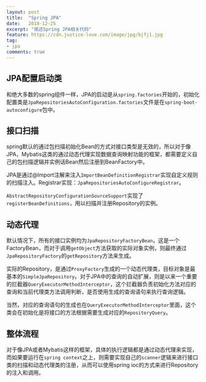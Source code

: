```yaml
---
layout: post
title:  "Spring JPA"
date:   2018-12-25
excerpt: "简述Spring JPA相关代码"
feature: https://cdn.justice-love.com/image/jpg/bjfj1.jpg
tag:
- jpa
comments: true
---
```


## JPA配置启动类

和绝大多数的spring组件一样，JPA的启动是从`spring.factories`开始的，初始化配置类是`JpaRepositoriesAutoConfiguration.factories`文件是在`spring-boot-autoconfigure`包中。

## 接口扫描

spring默认的通过包扫描初始化Bean的方式对接口类型是无效的，所以对于像JPA，Mybatis这类的通过动态代理实现数据查询映射功能的框架，都需要定义自己的包扫描逻辑并实例话Bean然后注册到BeanFactory中。

JPA是通过@Import注解来注入`ImportBeanDefinitionRegistrar`实现自定义规则的扫描注入。Registrar实现：`JpaRepositoriesAutoConfigureRegistrar`。

`AbstractRepositoryConfigurationSourceSupport`实现了`registerBeanDefinitions`，用以扫描并注册Repository的实例。

## 动态代理

默认情况下，所有的接口实例均为`JpaRepositoryFactoryBean`，这是一个FactoryBean，而对于调用`getObject`方法获取的实际对象实例，则最终通过`JpaRepositoryFactory`的`getRepository`方法来生成。

实际的Repository，是通过`ProxyFactory`生成的一个动态代理类，目标对象是最基本的`SimpleJpaRepository`。对于JPA中的查询的自动扩展，则是以来一个重要的拦截器`QueryExecutorMethodInterceptor`，这个拦截器负责初始化方法对应的查询和当前代理类方法调用判断，是否使用生成的查询语句来执行查询逻辑。

当然，对应的查询语句的生成也在`QueryExecutorMethodInterceptor`里面，这个类会在初始化是将接口的方法根据需要生成对应的`RepositoryQuery`。

## 整体流程

对于像JPA或者Mybatis这样的框架，具体的执行逻辑都是通过动态代理来实现，而如果要运行在`spring context`之上，则需要实现自己的`scanner`逻辑来进行接口类的扫描和动态代理类的注册，从而可以使用spring ioc的方式来进行Repository的注入和调用。
